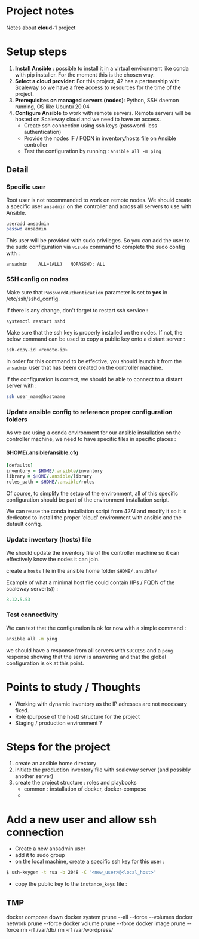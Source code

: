 # Project notes

Notes about **cloud-1** project

# Setup steps

1. **Install Ansible** : possible to install it in a virtual environment like conda with pip installer. For the moment this is the chosen way. 
2. **Select a cloud provider**: For this project, 42 has a partnership with Scaleway so we have a free access to resources for the time of the project.
3. **Prerequisites on managed servers (nodes)**: Python, SSH daemon running, OS like Ubuntu 20.04
4. **Configure Ansible** to work with remote servers. Remote servers will be hosted on Scaleway cloud and we need to have an access.
    - Create ssh connection using ssh keys (password-less authentication)
    - Provide the nodes IF / FQDN in inventory/hosts file on Ansible controller
    - Test the configuration by running : `ansible all -m ping`

## Detail

### Specific user

Root user is not recommanded to work on remote nodes. We should create a specific user `ansadmin` on the controller and across all servers to use with Ansible.

```sh
useradd ansadmin
passwd ansadmin
```

This user will be provided with sudo privileges. So you can add the user to the sudo configuration via `visudo` command to complete the sudo config with :

```
ansadmin    ALL=(ALL)   NOPASSWD: ALL
```

### SSH config on nodes

Make sure that `PasswordAuthentication` parameter is set to **yes** in /etc/ssh/sshd_config.

If there is any change, don't forget to restart ssh service :
```sh
systemctl restart sshd
```

Make sure that the ssh key is properly installed on the nodes. If not, the below command can be used to copy a public key onto a distant server :

```sh
ssh-copy-id <remote-ip>
```

In order for this command to be effective, you should launch it from the `ansadmin` user that has beem created on the controller machine.

If the configuration is correct, we should be able to connect to a distant server with : 

```sh
ssh user_name@hostname
```

### Update ansible config to reference proper configuration folders

As we are using a conda environment for our ansible installation on the controller machine, we need to have specific files in specific places :

#### $HOME/.ansible/ansible.cfg
```ruby
[defaults]
inventory = $HOME/.ansible/inventory
library = $HOME/.ansible/library
roles_path = $HOME/.ansible/roles
```

Of course, to simplify the setup of the environment, all of this specific configuration should be part of the environment installation script.

We can reuse the conda installation script from 42AI and modify it so it is dedicated to install the proper 'cloud' environment with ansible and the default config.

### Update inventory (hosts) file

We should update the inventory file of the controller machine so it can effectively know the nodes it can join.

create a `hosts` file in the ansible home folder `$HOME/.ansible/`

Example of what a minimal host file could contain (IPs / FQDN of the scaleway server(s)) :

```ruby
8.12.5.53
```

### Test connectivity

We can test that the configuration is ok for now with a simple command :

```sh
ansible all -m ping
```

we should have a response from all servers with `SUCCESS` and a `pong` response showing that the servr is answering and that the global configuration is ok at this point.

# Points to study / Thoughts

- Working with dynamic inventory as the IP adresses are not necessary fixed.
- Role (purpose of the host) structure for the project
- Staging / production environment ?

# Steps for the project

1. create an ansible home directory
2. initiate the production inventory file with scaleway server (and possibly another server)
3. create the project structure : roles and playbooks
    - common : installation of docker, docker-compose
    - 

# Add a new user and allow ssh connection

- Create a new ansadmin user
- add it to sudo group
- on the local machine, create a specific ssh key for this user :

```sh
$ ssh-keygen -t rsa -b 2048 -C "<new_user>@<local_host>"
```

- copy the public key to the `instance_keys` file :

## TMP
docker compose down
docker system prune --all --force --volumes
docker network prune --force
docker volume prune --force
docker image prune --force
rm -rf /var/db/
rm -rf /var/wordpress/